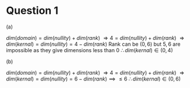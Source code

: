 
# Question 1

(a)

$dim(domain) = dim(nullity) + dim(rank)$
$\Rightarrow 4 = dim(nullity) + dim(rank)$
$\Rightarrow dim(kernal) = dim(nullity) = 4 - dim(rank)$
Rank can be $(0,6)$ but $5,6$ are impossible as they give dimensions less than 0
$\therefore dim(kernal) \in (0,4)$

(b)

$dim(domain) = dim(nullity) + dim(rank)$
$\Rightarrow 4 = dim(nullity) + dim(rank)$
$\Rightarrow dim(kernal) = dim(nullity) = 6 - dim(rank) \implies \leq 6$
$\therefore dim(kernal) \in (0,6)$
